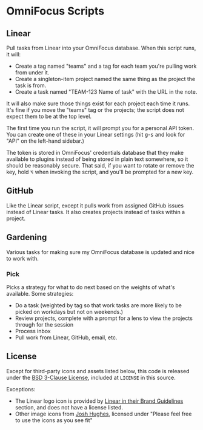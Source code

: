 # OmniFocus Scripts

## Linear

Pull tasks from Linear into your OmniFocus database.
When this script runs, it will:

- Create a tag named "teams" and a tag for each team you're pulling work from under it.
- Create a singleton-item project named the same thing as the project the task is from.
- Create a task named "TEAM-123 Name of task" with the URL in the note.

It will also make sure those things exist for each project each time it runs.
It's fine if you move the "teams" tag or the projects; the script does not expect them to be at the top level.

The first time you run the script, it will prompt you for a personal API token.
You can create one of these in your Linear settings (hit <kbd>g</kbd>-<kbd>s</kbd> and look for "API" on the left-hand sidebar.)

The token is stored in OmniFocus' credentials database that they make available to plugins instead of being stored in plain text somewhere, so it should be reasonably secure.
That said, if you want to rotate or remove the key, hold <kbd>⌥</kbd> when invoking the script, and you'll be prompted for a new key.

## GitHub

Like the Linear script, except it pulls work from assigned GitHub issues instead of Linear tasks.
It also creates projects instead of tasks within a project.

## Gardening

Various tasks for making sure my OmniFocus database is updated and nice to work with.

### Pick

Picks a strategy for what to do next based on the weights of what's available.
Some strategies:

- Do a task (weighted by tag so that work tasks are more likely to be picked on workdays but not on weekends.)
- Review projects, complete with a prompt for a lens to view the projects through for the session
- Process inbox
- Pull work from Linear, GitHub, email, etc.

## License

Except for third-party icons and assets listed below, this code is released under the [BSD 3-Clause License](https://opensource.org/licenses/BSD-3-Clause), included at `LICENSE` in this source.

Exceptions:

- The Linear logo icon is provided by [Linear in their Brand Guidelines](https://linear.app/docs/brand-guidelines) section, and does not have a license listed.
- Other image icons from [Josh Hughes](https://omnifocusicons.josh-hughes.com/), licensed under "Please feel free to use the icons as you see fit"

